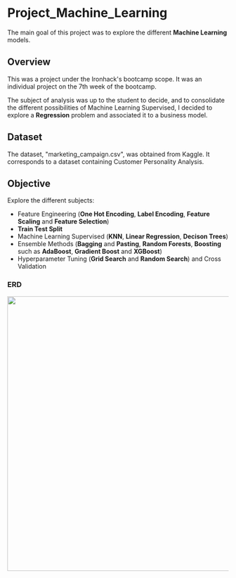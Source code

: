 # Project_Machine_Learning
The main goal of this project was to explore the different **Machine Learning** models.


## Overview
This was a project under the Ironhack's bootcamp scope. It was an individual project on the 7th week of the bootcamp.
  
The subject of analysis was up to the student to decide, and to consolidate the different possibilities of Machine Learning Supervised, I decided to explore a **Regression** problem and associated it to a business model. 

## Dataset
The dataset, "marketing_campaign.csv", was obtained from Kaggle.  It corresponds to a dataset containing Customer Personality Analysis.

## Objective
Explore the different subjects:
- Feature Engineering (**One Hot Encoding**, **Label Encoding**, **Feature Scaling** and **Feature Selection**)
- **Train Test Split**
- Machine Learning Supervised (**KNN**, **Linear Regression**, **Decison Trees**)
- Ensemble Methods (**Bagging** and **Pasting**, **Random Forests**, **Boosting** such as **AdaBoost**, **Gradient Boost** and **XGBoost**)
- Hyperparameter Tuning (**Grid Search** and **Random Search**) and Cross Validation

  
### ERD
<img src="SQL/ERD.png" width="800" height="625">
